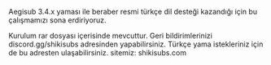 Aegisub 3.4.x yaması ile beraber resmi türkçe dil desteği kazandığı için bu çalışmamızı sona erdiriyoruz.


Kurulum rar dosyası içerisinde mevcuttur.
Geri bildirimlerinizi discord.gg/shikisubs adresinden yapabilirsiniz.
Türkçe yama istekleriniz için de bu adresten ulaşabilirsiniz.
sitemiz: shikisubs.com
